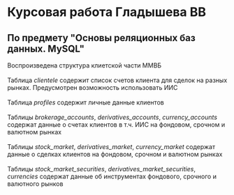 # Курсовая работа Гладышева ВВ
## По предмету "Основы реляционных баз данных. MySQL"

Воспроизведена структура клиетской части ММВБ
<br><br>Таблица *clientele* содержит список счетов клиента для сделок на разных рынках. Предусмотрен возможность использовать ИИС
<br><br>Таблица *profiles* содержит личные данные клиентов
<br><br>Таблицы *brokerage_accounts*, *derivatives_accounts*, *currency_accounts* содержат данные о счетах клиентов в т.ч. ИИС на фондовом, срочном и валютном рынках
<br><br>Таблицы *stock_market*, *derivatives_market*, *currency_market* содержат данные о сделках клиентов на фондовом, срочном и валютном рынках
<br><br>Таблицы *stock_market_securities*, *derivatives_market_securities*, *currencies* содержат данные об инструментах фондового, срочного и валютного рынков
